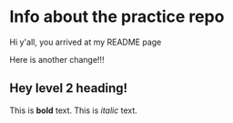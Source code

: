 # Info about the practice repo

Hi y'all, you arrived at my README page

Here is another change!!!

## Hey level 2 heading!

This is **bold** text. This is *italic* text.
